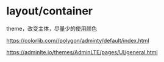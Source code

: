 # layout/container

theme，改变主体，尽量少的使用颜色

https://colorlib.com//polygon/adminty/default/index.html

https://adminlte.io/themes/AdminLTE/pages/UI/general.html
